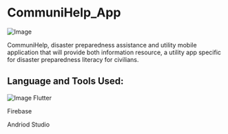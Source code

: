 # CommuniHelp_App 
![Image](https://github.com/user-attachments/assets/fec0b2cd-e3cd-4fe7-97cc-c4b8ef548d20)

CommuniHelp, disaster preparedness assistance and utility mobile application that will provide both information resource, a utility app specific for disaster preparedness literacy for civilians. 

## Language and Tools Used:

![Image](https://github.com/user-attachments/assets/77f3c336-8e75-4882-ba44-edf61287ace0) Flutter 

Firebase 

Andriod Studio

